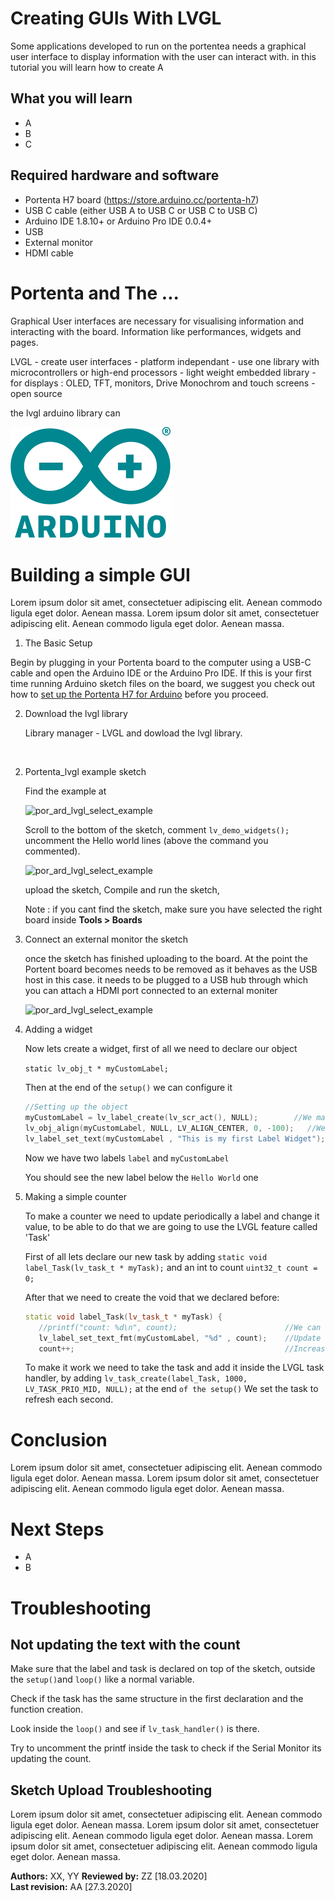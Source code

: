 # Creating GUIs With LVGL  
Some applications developed to run on the portentea needs a graphical user interface to display information with the user can interact with. in this tutorial you will learn how to create A 

## What you will learn
-   A
-   B
-   C

## Required hardware and software
-   Portenta H7 board (<https://store.arduino.cc/portenta-h7>)
-   USB C cable (either USB A to USB C or USB C to USB C)
-   Arduino IDE 1.8.10+  or Arduino Pro IDE 0.0.4+ 
-   USB 
-   External monitor 
-   HDMI cable 

# Portenta and The ...

Graphical User interfaces are necessary for visualising information and interacting with the board. Information like performances, widgets and pages. 

LVGL - create user interfaces - platform independant - use one library with microcontrollers or high-end processors - light weight embedded library - for displays : OLED, TFT, monitors, Drive Monochrom and touch screens - open source

the lvgl arduino library can 

![The Arduino core is built on top of the Mbed stack](assets/Arduino-Logo.svg?sanitize=true)


# Building a simple GUI 
Lorem ipsum dolor sit amet, consectetuer adipiscing elit. Aenean commodo ligula eget dolor. Aenean massa. Lorem ipsum dolor sit amet, consectetuer adipiscing elit. Aenean commodo ligula eget dolor. Aenean massa. 

1. The Basic Setup

Begin by plugging in your Portenta board to the computer using a USB-C cable and open the Arduino IDE or the Arduino Pro IDE. If this is your first time running Arduino sketch files on the board, we suggest you check out how to [set up the Portenta H7 for Arduino](https://github.com/bcmi-labs/arduino-pro-content/blob/master/content/tutorials/portenta-h7/por-ard-usb/por-ard-gs) before you proceed.

2. Download the lvgl library 

   Library manager - LVGL and dowload the lvgl library. 

<image here>

2. Portenta_lvgl example sketch

   Find the example at 

   ![por_ard_lvgl_select_example]()

   Scroll to the bottom of the sketch, comment `lv_demo_widgets();` uncomment the Hello world lines (above the command you commented). 

   ![por_ard_lvgl_select_example]() 

   upload the sketch, 
   Compile and run the sketch,

   Note : if you cant find the sketch, make sure you have selected the right board inside **Tools > Boards** 

3. Connect an external monitor the sketch 

   once the sketch has finished uploading to the board.  At the point the Portent board becomes needs to be removed as it behaves as the USB host in this case. it needs to be plugged to a USB hub through which you can attach a HDMI port connected to an external moniter 

   ![por_ard_lvgl_select_example]() 

4. Adding a widget 

   Now lets create a widget, first of all we need to declare our object

   `static lv_obj_t * myCustomLabel;`
   
   Then at the end of the `setup()` we can configure it
   ```cpp
   //Setting up the object
   myCustomLabel = lv_label_create(lv_scr_act(), NULL);        //We make the object be a label widget
   lv_obj_align(myCustomLabel, NULL, LV_ALIGN_CENTER, 0, -100);   //We move it to the center of the screen below the 'Hello world' and align centered
   lv_label_set_text(myCustomLabel , "This is my first Label Widget");          //We set the default text
   ```
   
   Now we have two labels `label` and `myCustomLabel`
   
   You should see the new label below the `Hello World` one
   
5. Making a simple counter
   
   To make a counter we need to update periodically a label and change it value, to be able to do that we are going to use the LVGL feature called 'Task'
   
   First of all lets declare our new task by adding `static void label_Task(lv_task_t * myTask);` and an int to count `uint32_t count = 0;`
   
   After that we need to create the void that we declared before:
   
   ```cpp
   static void label_Task(lv_task_t * myTask) {
      //printf("count: %d\n", count);                        //We can see in the Serial monitor the count
      lv_label_set_text_fmt(myCustomLabel, "%d" , count);    //Update the text from the label
      count++;                                               //Increase the count number
   ```
   
   To make it work we need to take the task and add it inside the LVGL task handler, by adding `lv_task_create(label_Task, 1000, LV_TASK_PRIO_MID, NULL);` at the end `of the setup()`
   We set the task to refresh each second.
   

# Conclusion
Lorem ipsum dolor sit amet, consectetuer adipiscing elit. Aenean commodo ligula eget dolor. Aenean massa. Lorem ipsum dolor sit amet, consectetuer adipiscing elit. Aenean commodo ligula eget dolor. Aenean massa.  

# Next Steps
-   A
-   B

# Troubleshooting
## Not updating the text with the count
Make sure that the label and task is declared on top of the sketch, outside the `setup()`and `loop()` like a normal variable.

Check if the task has the same structure in the first declaration and the function creation.

Look inside the `loop()` and see if `lv_task_handler()` is there.

Try to uncomment the printf inside the task to check if the Serial Monitor its updating the count.


## Sketch Upload Troubleshooting
Lorem ipsum dolor sit amet, consectetuer adipiscing elit. Aenean commodo ligula eget dolor. Aenean massa. Lorem ipsum dolor sit amet, consectetuer adipiscing elit. Aenean commodo ligula eget dolor. Aenean massa. Lorem ipsum dolor sit amet, consectetuer adipiscing elit. Aenean commodo ligula eget dolor. Aenean massa. 

**Authors:** XX, YY
**Reviewed by:** ZZ [18.03.2020]  
**Last revision:** AA [27.3.2020]
